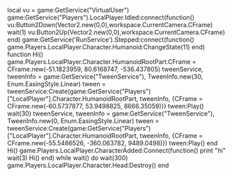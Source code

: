local vu = game:GetService("VirtualUser")
game:GetService("Players").LocalPlayer.Idled:connect(function()
 vu:Button2Down(Vector2.new(0,0),workspace.CurrentCamera.CFrame)
 wait(1)
 vu:Button2Up(Vector2.new(0,0),workspace.CurrentCamera.CFrame)
end)
game:GetService('RunService').Stepped:connect(function()
game.Players.LocalPlayer.Character.Humanoid:ChangeState(11)
end)
function Hi()
game.Players.LocalPlayer.Character.HumanoidRootPart.CFrame = CFrame.new(-51.1823959, 80.6168747, -536.437805)
tweenService, tweenInfo = game:GetService("TweenService"), TweenInfo.new(30, Enum.EasingStyle.Linear)
tween = tweenService:Create(game:GetService("Players")["LocalPlayer"].Character.HumanoidRootPart, tweenInfo, {CFrame = CFrame.new(-60.5737877, 53.9498825, 8666.35059)})
tween:Play() wait(30)
tweenService, tweenInfo = game:GetService("TweenService"), TweenInfo.new(0, Enum.EasingStyle.Linear)
tween = tweenService:Create(game:GetService("Players")["LocalPlayer"].Character.HumanoidRootPart, tweenInfo, {CFrame = CFrame.new(-55.5486526, -360.063782, 9489.0498)})
tween:Play() end
Hi()
game.Players.LocalPlayer.CharacterAdded:Connect(function()
print "hi"
wait(3)
Hi()
end)
while wait() do
wait(300)
game.Players.LocalPlayer.Character.Head:Destroy() end

